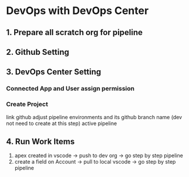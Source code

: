 # DevOps with DevOps Center


## 1. Prepare all scratch org for pipeline 

## 2. Github Setting 

## 3. DevOps Center Setting 

### Connected App and User assign permission

### Create Project 
link github 
adjust pipeline environments and its github branch name (dev not need to create at this step)
active pipeline 

## 4. Run Work Items
1. apex created in vscode -> push to dev org -> go step by step pipeline 
2. create a field on Account -> pull to local vscode -> go step by step pipeline 
